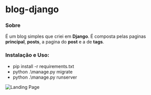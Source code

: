 # blog-django

### Sobre

É um blog simples que criei em **Django**. É composta pelas paginas **principal**, **posts**, a pagina do **post** e a de **tags**.

### Instalação e Uso:
* pip install -r requirements.txt
* python .\manage.py migrate
* python .\manage.py runserver

![Landing Page](https://github.com/BrunoVieiraBarbosa/Blog-Django/blob/main/exemplo/landing.png)
